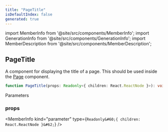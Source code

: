 ```yaml
---
title: "PageTitle"
isDefaultIndex: false
generated: true
---
```

<!-- This file was generated from the Vendure source. Do not modify. Instead, re-run the "docs:build" script -->
import MemberInfo from '@site/src/components/MemberInfo';
import GenerationInfo from '@site/src/components/GenerationInfo';
import MemberDescription from '@site/src/components/MemberDescription';


## PageTitle

<GenerationInfo sourceFile="packages/dashboard/src/lib/framework/layout-engine/page-layout.tsx" sourceLine="297" packageName="@vendure/dashboard" since="3.3.0" />

A component for displaying the title of a page. This should be used inside the <a href='/reference/dashboard/page-layout/page#page'>Page</a> component.

```ts title="Signature"
function PageTitle(props: Readonly<{ children: React.ReactNode }>): void
```
Parameters

### props

<MemberInfo kind="parameter" type={`Readonly&#60;{ children: React.ReactNode }&#62;`} />

